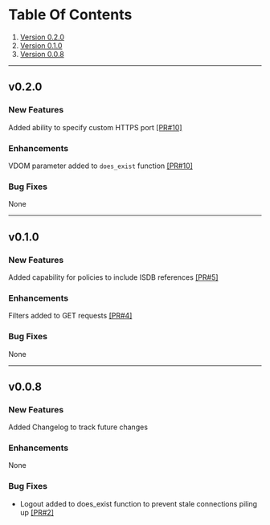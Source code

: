 # Table Of Contents
1. [Version 0.2.0](#v020)
1. [Version 0.1.0](#v010)
1. [Version 0.0.8](#v008)

---

## v0.2.0

### New Features

Added ability to specify custom HTTPS port [[PR#10]](https://github.com/jsimpso/PyFortiAPI/pull/10)

### Enhancements

VDOM parameter added to `does_exist` function [[PR#10]](https://github.com/jsimpso/PyFortiAPI/pull/10)

### Bug Fixes

None

---

## v0.1.0

### New Features

Added capability for policies to include ISDB references [[PR#5]](https://github.com/jsimpso/PyFortiAPI/pull/5)

### Enhancements

Filters added to GET requests [[PR#4]](https://github.com/jsimpso/PyFortiAPI/pull/4)

### Bug Fixes

None

---

## v0.0.8

### New Features

Added Changelog to track future changes

### Enhancements

None

### Bug Fixes

* Logout added to does_exist function to prevent stale connections piling up [[PR#2]](https://github.com/jsimpso/PyFortiAPI/pull/2)
